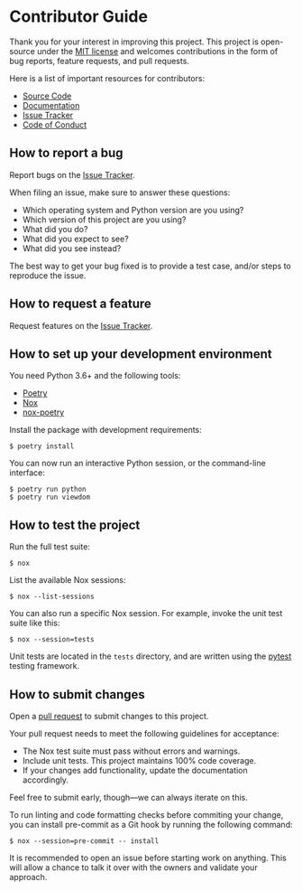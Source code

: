 # Contributor Guide

Thank you for your interest in improving this project.
This project is open-source under the [MIT license](https://opensource.org/licenses/MIT) and
welcomes contributions in the form of bug reports, feature requests, and pull requests.

Here is a list of important resources for contributors:

- [Source Code](https://github.com/pauleveritt/viewdom)
- [Documentation](https://viewdom.readthedocs.io/)
- [Issue Tracker](https://github.com/pauleveritt/viewdom/issues)
- [Code of Conduct](codeofconduct)

## How to report a bug

Report bugs on the [Issue Tracker](https://github.com/pauleveritt/viewdom/issues).

When filing an issue, make sure to answer these questions:

- Which operating system and Python version are you using?
- Which version of this project are you using?
- What did you do?
- What did you expect to see?
- What did you see instead?

The best way to get your bug fixed is to provide a test case,
and/or steps to reproduce the issue.

## How to request a feature

Request features on the [Issue Tracker](https://github.com/pauleveritt/viewdom/issues).

## How to set up your development environment

You need Python 3.6+ and the following tools:

- [Poetry](https://python-poetry.org/)
- [Nox](https://nox.thea.codes/)
- [nox-poetry](https://nox-poetry.readthedocs.io/)

Install the package with development requirements:

```shell
$ poetry install
```

You can now run an interactive Python session,
or the command-line interface:

```shell
$ poetry run python
$ poetry run viewdom
```

## How to test the project

Run the full test suite:

```shell
$ nox
```

List the available Nox sessions:

```shell
$ nox --list-sessions
```

You can also run a specific Nox session.
For example, invoke the unit test suite like this:

```shell
$ nox --session=tests
```

Unit tests are located in the `tests` directory,
and are written using the [pytest](https://pytest.readthedocs.io/) testing framework.

## How to submit changes

Open a [pull request](https://github.com/pauleveritt/viewdom/pulls) to submit changes to this project.

Your pull request needs to meet the following guidelines for acceptance:

- The Nox test suite must pass without errors and warnings.
- Include unit tests. This project maintains 100% code coverage.
- If your changes add functionality, update the documentation accordingly.

Feel free to submit early, though—we can always iterate on this.

To run linting and code formatting checks before commiting your change, you can install pre-commit as a Git hook by running the following command:

```shell
$ nox --session=pre-commit -- install
```

It is recommended to open an issue before starting work on anything.
This will allow a chance to talk it over with the owners and validate your approach.
